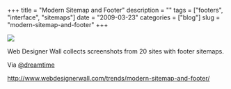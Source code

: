 +++
title = "Modern Sitemap and Footer"
description = ""
tags = ["footers", "interface", "sitemaps"]
date = "2009-03-23"
categories = ["blog"]
slug = "modern-sitemap-and-footer"
+++



  <div class="notebook-screenshot"><a href="http://www.webdesignerwall.com/trends/modern-sitemap-and-footer/"><img src="http://media.konigi.com/bluga/wt49c7d01da248f.jpg"/></a></div><p>Web Designer Wall collects screenshots from 20 sites with footer sitemaps.</p>
<p>Via <a href="http://twitter.com/dreamtime/statuses/1376862566">@dreamtime</a></p>
    
  <a href="http://www.webdesignerwall.com/trends/modern-sitemap-and-footer/">http://www.webdesignerwall.com/trends/modern-sitemap-and-footer/</a>
